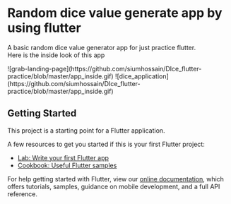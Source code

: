 # Random dice value generate app by using flutter

<p>
  A basic random dice value generator app for just practice flutter.
 <br> Here is the inside look of this app
 </p>
 ![grab-landing-page](https://github.com/siumhossain/DIce_flutter-practice/blob/master/app_inside.gif)
 ![dice_application](https://github.com/siumhossain/DIce_flutter-practice/blob/master/app_inside.gif)
 


## Getting Started

This project is a starting point for a Flutter application.

A few resources to get you started if this is your first Flutter project:

- [Lab: Write your first Flutter app](https://flutter.dev/docs/get-started/codelab)
- [Cookbook: Useful Flutter samples](https://flutter.dev/docs/cookbook)

For help getting started with Flutter, view our
[online documentation](https://flutter.dev/docs), which offers tutorials,
samples, guidance on mobile development, and a full API reference.
